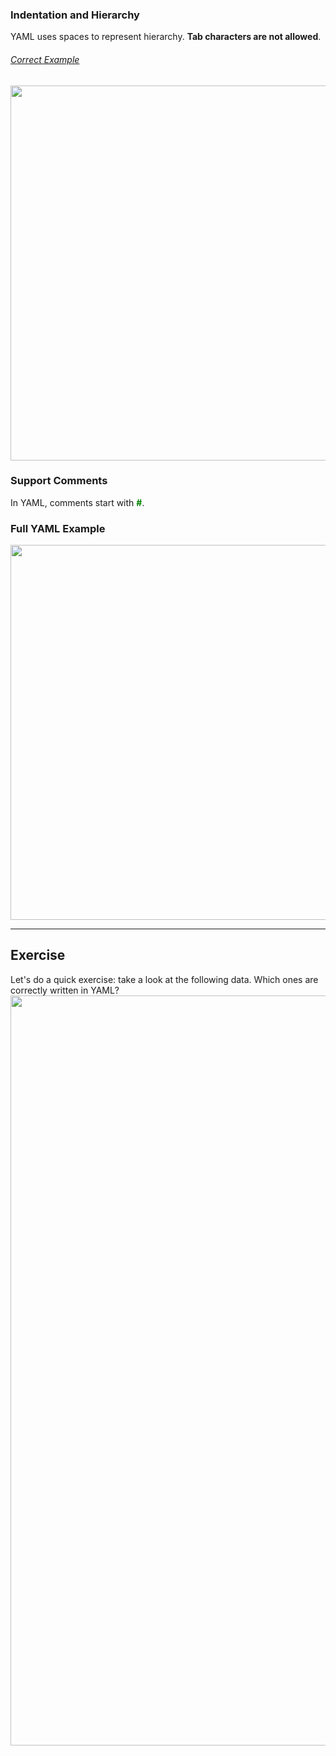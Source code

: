 ### Indentation and Hierarchy
YAML uses spaces to represent hierarchy. **Tab characters are not allowed**.
###### <u>Correct Example</u> 
   <img src="./assets/tutorial/yaml/yaml_Indentation.png" width="600px" height="auto">
<br>

### Support Comments
In YAML, comments start with <strong style="color:green;">#</strong>.

### Full YAML Example
   <img src="./assets/tutorial/yaml/yaml_example.png" width="600px" height="auto">
<br>

-------------------------------
## Exercise
Let's do a quick exercise: take a look at the following data. Which ones are correctly written in YAML?
<img src="./assets/tutorial/yaml/yaml_quiz_2.png" width="1200pxs" height="auto">